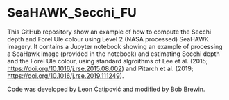 # SeaHAWK_Secchi_FU

This GitHub repository show an example of how to compute the Secchi depth and Forel Ule colour using Level 2 (NASA processed) SeaHAWK imagery. It contains a Jupyter notebook showing an example of processing a SeaHawk image (provided in the notebook) and estimating Secchi depth and the Forel Ule colour, using standard algroithms of Lee et al. (2015; https://doi.org/10.1016/j.rse.2015.08.002) and  Pitarch et al. (2019; https://doi.org/10.1016/j.rse.2019.111249).

Code was developed by Leon Ćatipović and modified by Bob Brewin.
